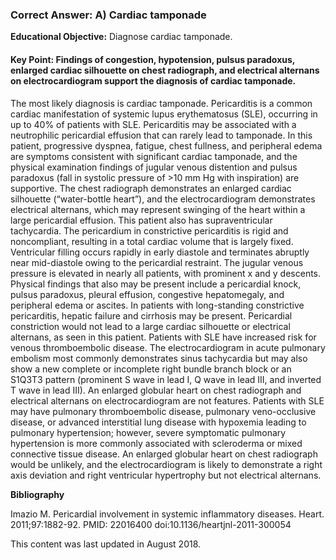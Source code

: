 
### Correct Answer: A) Cardiac tamponade 

**Educational Objective:** Diagnose cardiac tamponade.

#### **Key Point:** Findings of congestion, hypotension, pulsus paradoxus, enlarged cardiac silhouette on chest radiograph, and electrical alternans on electrocardiogram support the diagnosis of cardiac tamponade.

The most likely diagnosis is cardiac tamponade. Pericarditis is a common cardiac manifestation of systemic lupus erythematosus (SLE), occurring in up to 40% of patients with SLE. Pericarditis may be associated with a neutrophilic pericardial effusion that can rarely lead to tamponade. In this patient, progressive dyspnea, fatigue, chest fullness, and peripheral edema are symptoms consistent with significant cardiac tamponade, and the physical examination findings of jugular venous distention and pulsus paradoxus (fall in systolic pressure of >10 mm Hg with inspiration) are supportive. The chest radiograph demonstrates an enlarged cardiac silhouette (“water-bottle heart”), and the electrocardiogram demonstrates electrical alternans, which may represent swinging of the heart within a large pericardial effusion. This patient also has supraventricular tachycardia.
The pericardium in constrictive pericarditis is rigid and noncompliant, resulting in a total cardiac volume that is largely fixed. Ventricular filling occurs rapidly in early diastole and terminates abruptly near mid-diastole owing to the pericardial restraint. The jugular venous pressure is elevated in nearly all patients, with prominent x and y descents. Physical findings that also may be present include a pericardial knock, pulsus paradoxus, pleural effusion, congestive hepatomegaly, and peripheral edema or ascites. In patients with long-standing constrictive pericarditis, hepatic failure and cirrhosis may be present. Pericardial constriction would not lead to a large cardiac silhouette or electrical alternans, as seen in this patient.
Patients with SLE have increased risk for venous thromboembolic disease. The electrocardiogram in acute pulmonary embolism most commonly demonstrates sinus tachycardia but may also show a new complete or incomplete right bundle branch block or an S1Q3T3 pattern (prominent S wave in lead I, Q wave in lead III, and inverted T wave in lead III). An enlarged globular heart on chest radiograph and electrical alternans on electrocardiogram are not features.
Patients with SLE may have pulmonary thromboembolic disease, pulmonary veno-occlusive disease, or advanced interstitial lung disease with hypoxemia leading to pulmonary hypertension; however, severe symptomatic pulmonary hypertension is more commonly associated with scleroderma or mixed connective tissue disease. An enlarged globular heart on chest radiograph would be unlikely, and the electrocardiogram is likely to demonstrate a right axis deviation and right ventricular hypertrophy but not electrical alternans.

**Bibliography**

Imazio M. Pericardial involvement in systemic inflammatory diseases. Heart. 2011;97:1882-92. PMID: 22016400 doi:10.1136/heartjnl-2011-300054

This content was last updated in August 2018.
